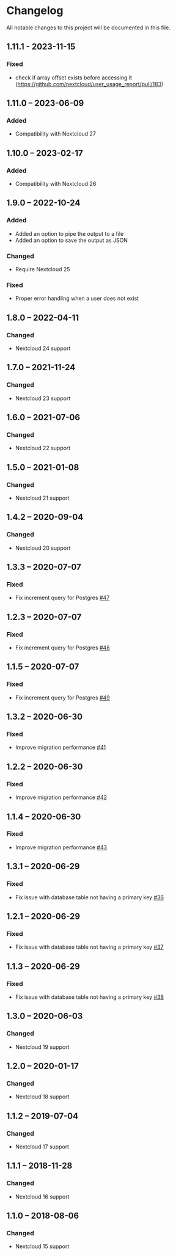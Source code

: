 # Changelog
All notable changes to this project will be documented in this file.

## 1.11.1 - 2023-11-15
### Fixed
- check if array offset exists before accessing it (https://github.com/nextcloud/user_usage_report/pull/183)

## 1.11.0 – 2023-06-09
### Added
- Compatibility with Nextcloud 27

## 1.10.0 – 2023-02-17
### Added
- Compatibility with Nextcloud 26

## 1.9.0 – 2022-10-24
### Added
- Added an option to pipe the output to a file
- Added an option to save the output as JSON

### Changed
- Require Nextcloud 25

### Fixed
- Proper error handling when a user does not exist

## 1.8.0 – 2022-04-11
### Changed
- Nextcloud 24 support

## 1.7.0 – 2021-11-24
### Changed
- Nextcloud 23 support

## 1.6.0 – 2021-07-06
### Changed
- Nextcloud 22 support

## 1.5.0 – 2021-01-08
### Changed
- Nextcloud 21 support

## 1.4.2 – 2020-09-04
### Changed
- Nextcloud 20 support

## 1.3.3 – 2020-07-07
### Fixed
- Fix increment query for Postgres
  [#47](https://github.com/nextcloud/user_usage_report/pull/47)

## 1.2.3 – 2020-07-07
### Fixed
- Fix increment query for Postgres
  [#48](https://github.com/nextcloud/user_usage_report/pull/48)

## 1.1.5 – 2020-07-07
### Fixed
- Fix increment query for Postgres
  [#49](https://github.com/nextcloud/user_usage_report/pull/49)

## 1.3.2 – 2020-06-30
### Fixed
- Improve migration performance
  [#41](https://github.com/nextcloud/user_usage_report/pull/41)

## 1.2.2 – 2020-06-30
### Fixed
- Improve migration performance
  [#42](https://github.com/nextcloud/user_usage_report/pull/42)

## 1.1.4 – 2020-06-30
### Fixed
- Improve migration performance
  [#43](https://github.com/nextcloud/user_usage_report/pull/43)

## 1.3.1 – 2020-06-29
### Fixed
- Fix issue with database table not having a primary key
  [#36](https://github.com/nextcloud/user_usage_report/pull/36)

## 1.2.1 – 2020-06-29
### Fixed
- Fix issue with database table not having a primary key
  [#37](https://github.com/nextcloud/user_usage_report/pull/37)

## 1.1.3 – 2020-06-29
### Fixed
- Fix issue with database table not having a primary key
  [#38](https://github.com/nextcloud/user_usage_report/pull/38)

## 1.3.0 – 2020-06-03
### Changed
- Nextcloud 19 support

## 1.2.0 – 2020-01-17
### Changed
- Nextcloud 18 support

## 1.1.2 – 2019-07-04
### Changed
- Nextcloud 17 support

## 1.1.1 – 2018-11-28
### Changed
- Nextcloud 16 support

## 1.1.0 – 2018-08-06
### Changed
- Nextcloud 15 support
